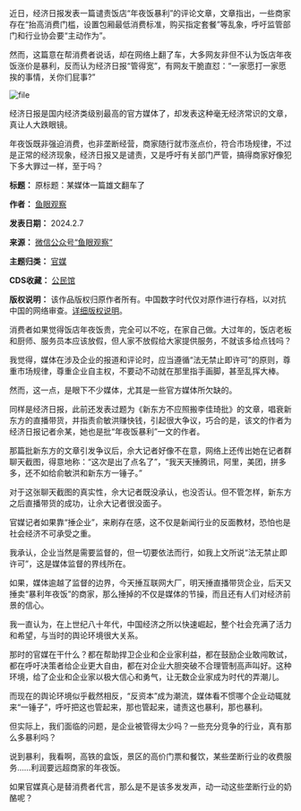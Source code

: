 近日，经济日报发表一篇谴责饭店“年夜饭暴利”的评论文章，文章指出，一些商家存在“抬高消费门槛，设置包厢最低消费标准，购买指定套餐”等乱象，呼吁监管部门和行业协会要“主动作为”。


然而，这篇意在帮消费者说话，却在网络上翻了车，大多网友非但不认为饭店年夜饭涨价是暴利，反而认为经济日报“管得宽”，有网友干脆直怼：“一家愿打一家愿挨的事情，关你们屁事?”


![file](https://chinadigitaltimes.net/chinese/files/2024/02/image-1707306698032.png)


经济日报是国内经济类级别最高的官方媒体了，却发表这种毫无经济常识的文章，真让人大跌眼镜。


年夜饭既非强迫消费，也非垄断经营，商家随行就市涨点价，符合市场规律，不过是正常的经济现象，经济日报又是谴责，又是呼吁有关部门严管，搞得商家好像犯下多大罪过一样，至于吗？




**标题：** 原标题：​某媒体一篇雄文翻车了  

**作者：** [鱼眼观察](https://chinadigitaltimes.net/space/鱼眼观察)  

**发表日期：** 2024.2.7  

**来源：** [微信公众号“鱼眼观察”](https://web.archive.org/web/https://mp.weixin.qq.com/s/p8ARcMffgk7DmAMJ4sK6iA)  

**主题归类：** [官媒](https://chinadigitaltimes.net/space/官媒)  

**CDS收藏：** [公民馆](https://chinadigitaltimes.net/space/%E5%85%AC%E6%B0%91%E9%A6%86)  

**版权说明：** 该作品版权归原作者所有。中国数字时代仅对原作进行存档，以对抗中国的网络审查。[详细版权说明](https://chinadigitaltimes.net/chinese/copyright)。


消费者如果觉得饭店年夜饭贵，完全可以不吃，在家自己做。大过年的，饭店老板和厨师、服务员本应该放假，但人家不放假给大家提供服务，不就该多给点钱吗？


我觉得，媒体在涉及企业的报道和评论时，应当遵循“法无禁止即许可”的原则，尊重市场规律，尊重企业自主权，不要动不动就在那里指手画脚，甚至乱挥大棒。


然而，这一点，是眼下不少媒体，尤其是一些官方媒体所欠缺的。


同样是经济日报，此前还发表过题为《新东方不应照搬李佳琦批》的文章，唱衰新东方的直播带货，并指责俞敏洪赚快钱，引起很大争议，巧合的是，该文的作者为经济日报记者佘某，她也是批“年夜饭暴利”一文的作者。


那篇批新东方的文章引发争议后，佘大记者好像不在意，网络上还传出她在记者群聊天截图，得意地称：“这次是出了点名了”，“我天天捶腾讯，阿里，美团，拼多多，还不如给俞敏洪和新东方一锤子。”


对于这张聊天截图的真实性，佘大记者既没承认，也没否认。但不管怎样，新东方之后直播带货的成功，让佘大记者很没面子。


官媒记者如果靠“捶企业”，来刷存在感，这不仅是新闻行业的反面教材，恐怕也是社会经济不可承受之重。


我承认，企业当然是需要监督的，但一切要依法而行，如我上文所说“法无禁止即许可”，这是媒体监督的界线所在。


如果，媒体逾越了监督的边界，今天捶互联网大厂，明天捶直播带货企业，后天又捶卖“暴利年夜饭”的商家，那么捶掉的不仅是媒体的节操，而且还有人们对经济前景的信心。


我一直认为，在上世纪八十年代，中国经济之所以快速崛起，整个社会充满了活力和希望，与当时的舆论环境很大关系。


那时的官媒在干什么？都在帮助捍卫企业和企业家利益，都在鼓励企业敢闯敢试，都在呼吁决策者给企业更大自由，都在对企业大胆突破不合理管制高声叫好。这种环境，给了企业和企业家以极大信心和勇气，让无数企业家成为时代的弄潮儿。


而现在的舆论环境似乎截然相反，“反资本”成为潮流，媒体看不惯哪个企业动辄就来“一锤子”，呼吁把这也管起来，那也管起来，谴责这也暴利，那也暴利。


但实际上，我们面临的问题，是企业被管得太少吗？一些充分竞争的行业，真有那么多暴利吗？


说到暴利，我看啊，高铁的盒饭，景区的高价门票和餐饮，某些垄断行业的收费服务……利润要远超商家的年夜饭。


如果官媒真心是替消费者代言，那么是不是该多发发声，动一动这些垄断行业的奶酪呢？

